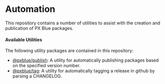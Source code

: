 # Automation

This repository contains a number of utilities to assist with the creation and publication of PX Blue packages.

#### Available Utilities

The following utility packages are contained in this repository:

-   [@pxblue/publish](./pxb-publish): A utility for automatically publishing packages based on the specified version number.
-   [@pxblue/tag](./pxb-tag): A utility for automatically tagging a release in github by parsing a CHANGELOG.
